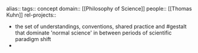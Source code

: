 alias::
tags:: concept
domain:: [[Philosophy of Science]]
people:: [[Thomas Kuhn]]
rel-projects::

- the set of understandings, conventions, shared practice and #gestalt that dominate 'normal science' in between periods of scientific paradigm shift
-
